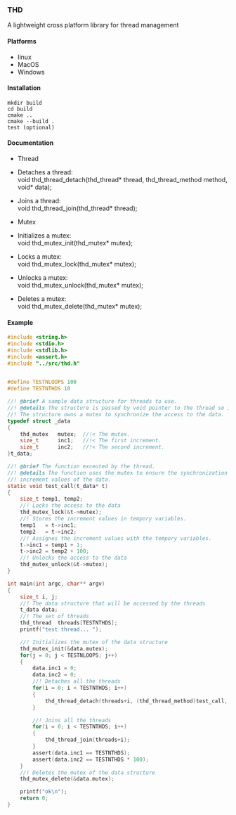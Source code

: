 ### THD
A lightweight cross platform library for thread management

#### Platforms
* linux
* MacOS
* Windows  

#### Installation
```
mkdir build
cd build
cmake ..  
cmake --build .
test (optional)
```

#### Documentation
* Thread   
 * Detaches a thread:  
void thd_thread_detach(thd_thread* thread, thd_thread_method method, void* data);

 * Joins a thread:  
void thd_thread_join(thd_thread* thread);

* Mutex
 * Initializes a mutex:   
void thd_mutex_init(thd_mutex* mutex);

 * Locks a mutex:  
void thd_mutex_lock(thd_mutex* mutex);

 * Unlocks a mutex:  
void thd_mutex_unlock(thd_mutex* mutex);

 * Deletes a mutex:  
void thd_mutex_delete(thd_mutex* mutex);

#### Example
```c
#include <string.h>
#include <stdio.h>
#include <stdlib.h>
#include <assert.h>
#include "../src/thd.h"


#define TESTNLOOPS 100
#define TESTNTHDS 10

//! @brief A sample data structure for threads to use.
//! @details The structure is passed by void pointer to the thread so it can be any data type.
//! The structure owns a mutex to synchronize the access to the data.
typedef struct _data
{
    thd_mutex   mutex;  //!< The mutex.
    size_t      inc1;   //!< The first increment.
    size_t      inc2;   //!< The second increment.
}t_data;

//! @brief The function exceuted by the thread.
//! @details The function uses the mutex to ensure the synchronization of the access to
//! increment values of the data.
static void test_call(t_data* t)
{
    size_t temp1, temp2;
    //! Locks the access to the data
    thd_mutex_lock(&t->mutex);
    //! Stores the increment values in tempory variables.
    temp1   = t->inc1;
    temp2   = t->inc2;
    //! Assignes the increment values with the tempory variables.
    t->inc1 = temp1 + 1;
    t->inc2 = temp2 + 100;
    //! Unlocks the access to the data
    thd_mutex_unlock(&t->mutex);
}

int main(int argc, char** argv)
{
    size_t i, j;
    //! The data structure that will be accessed by the threads
    t_data data;
    //! The set of threads
    thd_thread  threads[TESTNTHDS];
    printf("test thread... ");

    //! Initializes the mutex of the data structure
    thd_mutex_init(&data.mutex);
    for(j = 0; j < TESTNLOOPS; j++)
    {
        data.inc1 = 0;
        data.inc2 = 0;
        //! Detaches all the threads
        for(i = 0; i < TESTNTHDS; i++)
        {
            thd_thread_detach(threads+i, (thd_thread_method)test_call, &data);
        }

        //! Joins all the threads
        for(i = 0; i < TESTNTHDS; i++)
        {
            thd_thread_join(threads+i);
        }
        assert(data.inc1 == TESTNTHDS);
        assert(data.inc2 == TESTNTHDS * 100);
    }
    //! Deletes the mutex of the data structure
    thd_mutex_delete(&data.mutex);

    printf("ok\n");
    return 0;
}
```
